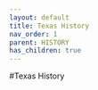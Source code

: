 ```yaml
---
layout: default
title: Texas History
nav_order: 1
parent: HISTORY
has_children: true
---
```

#Texas History
